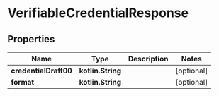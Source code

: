 
# VerifiableCredentialResponse

## Properties
| Name | Type | Description | Notes |
| ------------ | ------------- | ------------- | ------------- |
| **credentialDraft00** | **kotlin.String** |  |  [optional] |
| **format** | **kotlin.String** |  |  [optional] |



